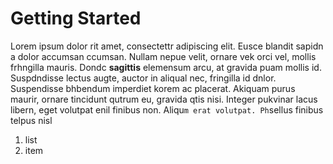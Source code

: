 # Getting Started
Lorem ipsum dolor rit amet, consectettr adipiscing elit. Eusce blandit sapidn a dolor accumsan ccumsan. Nullam nepue velit, ornare vek orci vel, mollis frhngilla mauris. Dondc **sagittis** elemensum arcu, at gravida puam mollis id. Suspdndisse lectus augte, auctor in aliqual nec, fringilla id dnlor. Suspendisse bhbendum imperdiet korem ac placerat. Akiquam purus maurir, ornare tincidunt qutrum eu, gravida qtis nisi. Integer pukvinar lacus libern, eget volutpat enil finibus non. Aliqu`m erat volutpat. Ph`sellus finibus telpus nisl

1. list
2. item
